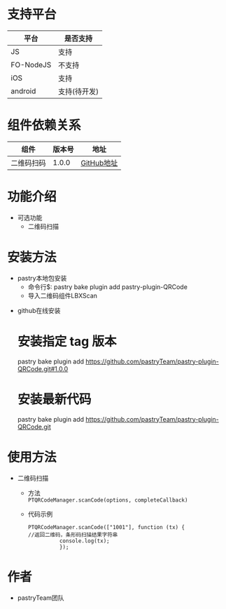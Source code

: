 # 支持平台

|平台 | 是否支持 |
|-----|------|
|JS    |  支持    |
|FO-NodeJS    |  不支持    |
|iOS    | 支持    |
|android    | 支持(待开发)    |

# 组件依赖关系

|组件 | 版本号 | 地址|
|-----|------|----|
|二维码扫码    | 1.0.0    | [GitHub地址](https://github.com/pastryTeam/pastry-plugin-QRCode.git)|

# 功能介绍
>
* 可选功能
  * 二维码扫描
  
# 安装方法
>
* pastry本地包安装 
   +  命令行$: pastry bake plugin add pastry-plugin-QRCode
   +  导入二维码组件LBXScan

>
* github在线安装

    # 安装指定 tag 版本
    pastry bake plugin add https://github.com/pastryTeam/pastry-plugin-QRCode.git#1.0.0 
    
    # 安装最新代码
    pastry bake plugin add https://github.com/pastryTeam/pastry-plugin-QRCode.git
    
# 使用方法

>
* 二维码扫描
   + 方法  
    ```PTQRCodeManager.scanCode(options, completeCallback)```
  + 代码示例
  
        PTQRCodeManager.scanCode(["1001"], function (tx) {
        //返回二维码，条形码扫描结果字符串
                  console.log(tx);
                  });

        
# 作者
* pastryTeam团队

